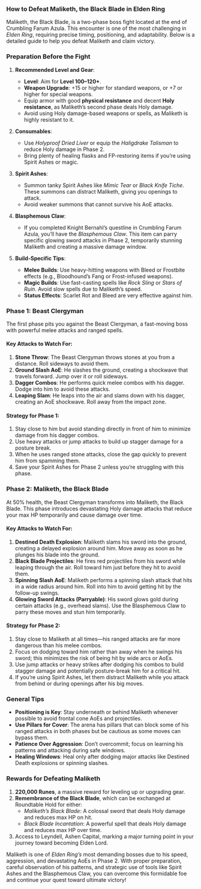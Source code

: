 ### **How to Defeat Maliketh, the Black Blade in Elden Ring**

Maliketh, the Black Blade, is a two-phase boss fight located at the end of Crumbling Farum Azula. This encounter is one of the most challenging in *Elden Ring*, requiring precise timing, positioning, and adaptability. Below is a detailed guide to help you defeat Maliketh and claim victory.

### **Preparation Before the Fight**

1. **Recommended Level and Gear**:
   - **Level**: Aim for **Level 100–120+**.
   - **Weapon Upgrade**: +15 or higher for standard weapons, or +7 or higher for special weapons.
   - Equip armor with good **physical resistance** and decent **Holy resistance**, as Maliketh’s second phase deals Holy damage.
   - Avoid using Holy damage-based weapons or spells, as Maliketh is highly resistant to it.

2. **Consumables**:
   - Use *Holyproof Dried Liver* or equip the *Haligdrake Talisman* to reduce Holy damage in Phase 2.
   - Bring plenty of healing flasks and FP-restoring items if you’re using Spirit Ashes or magic.

3. **Spirit Ashes**:
   - Summon tanky Spirit Ashes like *Mimic Tear* or *Black Knife Tiche*. These summons can distract Maliketh, giving you openings to attack.
   - Avoid weaker summons that cannot survive his AoE attacks.

4. **Blasphemous Claw**:
   - If you completed Knight Bernahl’s questline in Crumbling Farum Azula, you’ll have the *Blasphemous Claw*. This item can parry specific glowing sword attacks in Phase 2, temporarily stunning Maliketh and creating a massive damage window.

5. **Build-Specific Tips**:
   - **Melee Builds**: Use heavy-hitting weapons with Bleed or Frostbite effects (e.g., Bloodhound’s Fang or Frost-infused weapons).
   - **Magic Builds**: Use fast-casting spells like *Rock Sling* or *Stars of Ruin*. Avoid slow spells due to Maliketh’s speed.
   - **Status Effects**: Scarlet Rot and Bleed are very effective against him.

### **Phase 1: Beast Clergyman**

The first phase pits you against the Beast Clergyman, a fast-moving boss with powerful melee attacks and ranged spells. 

#### **Key Attacks to Watch For**:
1. **Stone Throw**: The Beast Clergyman throws stones at you from a distance. Roll sideways to avoid them.
2. **Ground Slash AoE**: He slashes the ground, creating a shockwave that travels forward. Jump over it or roll sideways.
3. **Dagger Combos**: He performs quick melee combos with his dagger. Dodge into him to avoid these attacks.
4. **Leaping Slam**: He leaps into the air and slams down with his dagger, creating an AoE shockwave. Roll away from the impact zone.

#### **Strategy for Phase 1**:
1. Stay close to him but avoid standing directly in front of him to minimize damage from his dagger combos.
2. Use heavy attacks or jump attacks to build up stagger damage for a posture break.
3. When he uses ranged stone attacks, close the gap quickly to prevent him from spamming them.
4. Save your Spirit Ashes for Phase 2 unless you’re struggling with this phase.

### **Phase 2: Maliketh, the Black Blade**

At 50% health, the Beast Clergyman transforms into Maliketh, the Black Blade. This phase introduces devastating Holy damage attacks that reduce your max HP temporarily and cause damage over time.

#### **Key Attacks to Watch For**:
1. **Destined Death Explosion**: Maliketh slams his sword into the ground, creating a delayed explosion around him. Move away as soon as he plunges his blade into the ground.
2. **Black Blade Projectiles**: He fires red projectiles from his sword while leaping through the air. Roll toward him just before they hit to avoid them.
3. **Spinning Slash AoE**: Maliketh performs a spinning slash attack that hits in a wide radius around him. Roll into him to avoid getting hit by the follow-up swings.
4. **Glowing Sword Attacks (Parryable)**: His sword glows gold during certain attacks (e.g., overhead slams). Use the Blasphemous Claw to parry these moves and stun him temporarily.

#### **Strategy for Phase 2**:
1. Stay close to Maliketh at all times—his ranged attacks are far more dangerous than his melee combos.
2. Focus on dodging toward him rather than away when he swings his sword; this minimizes the risk of being hit by wide arcs or AoEs.
3. Use jump attacks or heavy strikes after dodging his combos to build stagger damage and potentially posture-break him for a critical hit.
4. If you’re using Spirit Ashes, let them distract Maliketh while you attack from behind or during openings after his big moves.

### **General Tips**
- **Positioning is Key**: Stay underneath or behind Maliketh whenever possible to avoid frontal cone AoEs and projectiles.
- **Use Pillars for Cover**: The arena has pillars that can block some of his ranged attacks in both phases but be cautious as some moves can bypass them.
- **Patience Over Aggression**: Don’t overcommit; focus on learning his patterns and attacking during safe windows.
- **Healing Windows**: Heal only after dodging major attacks like Destined Death explosions or spinning slashes.

### **Rewards for Defeating Maliketh**
1. **220,000 Runes**, a massive reward for leveling up or upgrading gear.
2. **Remembrance of the Black Blade**, which can be exchanged at Roundtable Hold for either:
   - *Maliketh’s Black Blade*: A colossal sword that deals Holy damage and reduces max HP on hit.
   - *Black Blade Incantation*: A powerful spell that deals Holy damage and reduces max HP over time.
3. Access to Leyndell, Ashen Capital, marking a major turning point in your journey toward becoming Elden Lord.

Maliketh is one of *Elden Ring’s* most demanding bosses due to his speed, aggression, and devastating AoEs in Phase 2. With proper preparation, careful observation of his patterns, and strategic use of tools like Spirit Ashes and the Blasphemous Claw, you can overcome this formidable foe and continue your quest toward ultimate victory!